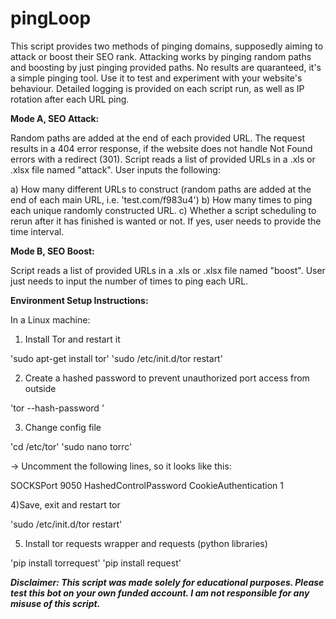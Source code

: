 # pingLoop
This script provides two methods of pinging domains, supposedly aiming to attack or boost their SEO rank. Attacking works by pinging random paths and boosting by just pinging provided paths. No results are quaranteed, it's a simple pinging tool. Use it to test and experiment with your website's behaviour. 
Detailed logging is provided on each script run, as well as IP rotation after each URL ping.

**Mode A, SEO Attack:**

Random paths are added at the end of each provided URL. The request results in a 404 error response, if the website does not handle Not Found errors with a redirect (301). Script reads a list of provided URLs in a .xls or .xlsx file named "attack". User inputs the following:

a) How many different URLs to construct (random paths are added at the end of each  main URL, i.e. 'test.com/f983u4')
b) How many times to ping each unique randomly constructed URL.
c) Whether a script scheduling to rerun after it has finished is wanted or not. If yes, user needs to provide the time interval.

**Mode B, SEO Boost:**

Script reads a list of provided URLs in a .xls or .xlsx file named "boost". User just needs to input the number of times to ping each URL. 

**Environment Setup Instructions:**

In a Linux machine:

1) Install Tor and restart it

'sudo apt-get install tor'
'sudo /etc/init.d/tor restart'

2) Create a hashed password to prevent unauthorized port access from outside

'tor --hash-password <password>'

3) Change config file

'cd /etc/tor'
'sudo nano torrc'

-> Uncomment the following lines, so it looks like this:

SOCKSPort 9050
HashedControlPassword <your hashed passsword obtained earlier here>
CookieAuthentication 1

4)Save, exit and restart tor

'sudo /etc/init.d/tor restart'

5) Install tor requests wrapper and requests (python libraries)

'pip install torrequest'
'pip install request'


**_Disclaimer:  This script was made solely for educational purposes. Please test this bot on your own funded account. I am not responsible for any misuse of this script._**
